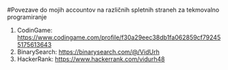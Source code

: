 #Povezave do mojih accountov na različnih spletnih straneh za tekmovalno programiranje

1. CodinGame: https://www.codingame.com/profile/f30a29eec38db1fa062859cf792455175613643
2. BinarySearch: https://binarysearch.com/@/VidUrh
3. HackerRank: https://www.hackerrank.com/vidurh48
